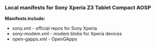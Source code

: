 ### Local manifests for Sony Xperia Z3 Tablet Compact AOSP

**Manifests include:**
- sony.xml - official repos for Sony Xperia
- sony-modem.xml - modem blobs for Xperia devices
- open-gapps.xml - OpenGApps


